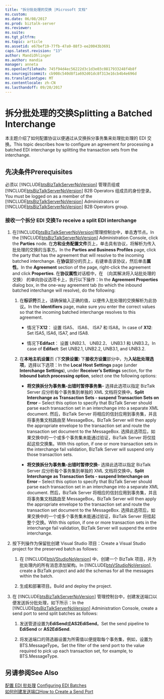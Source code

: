 ```yaml
---
title: "拆分批处理的交换 |Microsoft 文档"
ms.custom: 
ms.date: 06/08/2017
ms.prod: biztalk-server
ms.reviewer: 
ms.suite: 
ms.tgt_pltfrm: 
ms.topic: article
ms.assetid: e67bef19-77fb-47a9-88f3-ee20043b3691
caps.latest.revision: "13"
author: MandiOhlinger
ms.author: mandia
manager: anneta
ms.openlocfilehash: 745f94d4ec56222d3c1d3e03c0817933248f4b8f
ms.sourcegitcommit: cb908c540d8f1a692d01dc8f313e16cb4b4e696d
ms.translationtype: MT
ms.contentlocale: zh-CN
ms.lasthandoff: 09/20/2017
---
```

# <a name="splitting-a-batched-interchange"></a><span data-ttu-id="673dc-102">拆分批处理的交换</span><span class="sxs-lookup"><span data-stu-id="673dc-102">Splitting a Batched Interchange</span></span>
<span data-ttu-id="673dc-103">本主题介绍了如何配置协议以便通过从交换拆分事务集来处理批处理的 EDI 交换。</span><span class="sxs-lookup"><span data-stu-id="673dc-103">This topic describes how to configure an agreement for processing a batched EDI interchange by splitting the transaction sets from the interchange.</span></span>  
  
## <a name="prerequisites"></a><span data-ttu-id="673dc-104">先决条件</span><span class="sxs-lookup"><span data-stu-id="673dc-104">Prerequisites</span></span>  
 <span data-ttu-id="673dc-105">必须以 [!INCLUDE[btsBizTalkServerNoVersion](../includes/btsbiztalkservernoversion-md.md)] 管理员组或 [!INCLUDE[btsBizTalkServerNoVersion](../includes/btsbiztalkservernoversion-md.md)] B2B Operators 组成员的身份登录。</span><span class="sxs-lookup"><span data-stu-id="673dc-105">You must be logged on as a member of the [!INCLUDE[btsBizTalkServerNoVersion](../includes/btsbiztalkservernoversion-md.md)] Administrators or [!INCLUDE[btsBizTalkServerNoVersion](../includes/btsbiztalkservernoversion-md.md)] B2B Operators group.</span></span>  
  
### <a name="to-receive-a-split-edi-interchange"></a><span data-ttu-id="673dc-106">接收一个拆分 EDI 交换</span><span class="sxs-lookup"><span data-stu-id="673dc-106">To receive a split EDI interchange</span></span>  
  
1.  <span data-ttu-id="673dc-107">在[!INCLUDE[btsBizTalkServerNoVersion](../includes/btsbiztalkservernoversion-md.md)]管理控制台中，单击**方**节点。</span><span class="sxs-lookup"><span data-stu-id="673dc-107">In the [!INCLUDE[btsBizTalkServerNoVersion](../includes/btsbiztalkservernoversion-md.md)] Administration Console, click the **Parties** node.</span></span> <span data-ttu-id="673dc-108">在**方和业务配置文件**页上，单击具有协议，将解析为传入批处理的交换的当事方。</span><span class="sxs-lookup"><span data-stu-id="673dc-108">In the **Parties and Business Profiles** page, click the party that has the agreement that will resolve to the incoming batched interchange.</span></span> <span data-ttu-id="673dc-109">在**协议**部分的页上，右键单击该协议，然后单击**属性**。</span><span class="sxs-lookup"><span data-stu-id="673dc-109">In the **Agreement** section of the page, right-click the agreement and click **Properties**.</span></span> <span data-ttu-id="673dc-110">在**协议属性**对话框中，在 （向其解决将入站批处理的交换） 的单向协议选项卡上，执行以下操作：</span><span class="sxs-lookup"><span data-stu-id="673dc-110">In the **Agreement Properties** dialog box, in the one-way agreement tab (to which the inbound batched interchange will resolve), do the following:</span></span>  
  
    1.  <span data-ttu-id="673dc-111">在**标识符**页上，请确保输入正确的值，以便传入批处理的交换解析为此协议。</span><span class="sxs-lookup"><span data-stu-id="673dc-111">In the **Identifiers** page, make sure you enter the correct values so that the incoming batched interchange resolves to this agreement.</span></span>  
  
        -   <span data-ttu-id="673dc-112">情况下**X12**： 设置 ISA5、 ISA6、 ISA7 和 ISA8。</span><span class="sxs-lookup"><span data-stu-id="673dc-112">In case of **X12**: Set ISA5, ISA6, ISA7, and ISA8.</span></span>  
  
        -   <span data-ttu-id="673dc-113">情况下**Edifact**： 设置 UNB2.1、 UNB2.2、 UNB3.1 和 UNB3.2。</span><span class="sxs-lookup"><span data-stu-id="673dc-113">In case of **Edifact**: Set UNB2.1, UNB2.2, UNB3.1, and UNB3.2.</span></span>  
  
    2.  <span data-ttu-id="673dc-114">在**本地主机设置**页 (下**交换设置**) 下**接收方设置**部分中，为**入站批处理选项**，选择以下选项：</span><span class="sxs-lookup"><span data-stu-id="673dc-114">In the **Local Host Settings** page (under **Interchange Settings**), under **Receiver’s Settings** section, for the **Inbound batch processing option**, select one the following options:</span></span>  
  
        -   <span data-ttu-id="673dc-115">**将交换拆分为事务集-出错时暂停事务集**– 选择此选项以指定 BizTalk Server 应分析每个事务集到单独的 XML 文档将交换中。</span><span class="sxs-lookup"><span data-stu-id="673dc-115">**Split Interchange as Transaction Sets - suspend Transaction Sets on Error** – Select this option to specify that BizTalk Server should parse each transaction set in an interchange into a separate XML document.</span></span> <span data-ttu-id="673dc-116">然后，BizTalk Server 将相应的信封应用到事务集，并且将事务集文档路由至 MessageBox。</span><span class="sxs-lookup"><span data-stu-id="673dc-116">BizTalk Server will then apply the appropriate envelope to the transaction set and route the transaction set document to the MessageBox.</span></span> <span data-ttu-id="673dc-117">选择此选项后，如果交换中的一个或多个事务集未能通过验证，BizTalk Server 将仅挂起这些交换集。</span><span class="sxs-lookup"><span data-stu-id="673dc-117">With this option, if one or more transaction sets in the interchange fail validation, BizTalk Server will suspend only those transaction sets.</span></span>  
  
        -   <span data-ttu-id="673dc-118">**将交换拆分为事务集-出错时暂停交换**– 选择此选项以指定 BizTalk Server 应分析每个事务集到单独的 XML 文档将交换中。</span><span class="sxs-lookup"><span data-stu-id="673dc-118">**Split Interchange as Transaction Sets - suspend Interchange on Error** – Select this option to specify that BizTalk Server should parse each transaction set in an interchange into a separate XML document.</span></span> <span data-ttu-id="673dc-119">然后，BizTalk Server 将相应的信封应用到事务集，并且将事务集文档路由至 MessageBox。</span><span class="sxs-lookup"><span data-stu-id="673dc-119">BizTalk Server will then apply the appropriate envelope to the transaction set and route the transaction set document to the MessageBox.</span></span> <span data-ttu-id="673dc-120">选择此选项后，如果交换中的一个或多个事务集未能通过验证，BizTalk Server 将挂起整个交换。</span><span class="sxs-lookup"><span data-stu-id="673dc-120">With this option, if one or more transaction sets in the interchange fail validation, BizTalk Server will suspend the entire interchange.</span></span>  
  
2.  <span data-ttu-id="673dc-121">按下列操作为保留批创建 Visual Studio 项目：</span><span class="sxs-lookup"><span data-stu-id="673dc-121">Create a Visual Studio project for the preserved batch as follows:</span></span>  
  
    1.  <span data-ttu-id="673dc-122">在 [!INCLUDE[btsVStudioNoVersion](../includes/btsvstudionoversion-md.md)] 中，创建一个 BizTalk 项目，并为批处理内的所有消息添加架构。</span><span class="sxs-lookup"><span data-stu-id="673dc-122">In [!INCLUDE[btsVStudioNoVersion](../includes/btsvstudionoversion-md.md)], create a BizTalk project and add the schemas for all the messages within the batch.</span></span>  
  
    2.  <span data-ttu-id="673dc-123">生成和部署项目。</span><span class="sxs-lookup"><span data-stu-id="673dc-123">Build and deploy the project.</span></span>  
  
3.  <span data-ttu-id="673dc-124">在 [!INCLUDE[btsBizTalkServerNoVersion](../includes/btsbiztalkservernoversion-md.md)] 管理控制台中，创建发送端口以便发送拆分批处理，如下所示：</span><span class="sxs-lookup"><span data-stu-id="673dc-124">In the [!INCLUDE[btsBizTalkServerNoVersion](../includes/btsbiztalkservernoversion-md.md)] Administration Console, create a send port to send split batches as follows:</span></span>  
  
    1.  <span data-ttu-id="673dc-125">发送管道设置为**EdiSend**或**AS2EdiSend**。</span><span class="sxs-lookup"><span data-stu-id="673dc-125">Set the send pipeline to **EdiSend** or **AS2EdiSend**.</span></span>  
  
    2.  <span data-ttu-id="673dc-126">将发送端口的筛选器设置为所需值以便提取每个事务集，例如，设置为 BTS.MessageType。</span><span class="sxs-lookup"><span data-stu-id="673dc-126">Set the filter of the send port to the value required to pick up each transaction set, for example, to BTS.MessageType.</span></span>  
  
## <a name="see-also"></a><span data-ttu-id="673dc-127">另请参阅</span><span class="sxs-lookup"><span data-stu-id="673dc-127">See Also</span></span>  
 <span data-ttu-id="673dc-128">[配置 EDI 批处理](../core/configuring-edi-batches.md) </span><span class="sxs-lookup"><span data-stu-id="673dc-128">[Configuring EDI Batches](../core/configuring-edi-batches.md) </span></span>  
 [<span data-ttu-id="673dc-129">如何创建发送端口</span><span class="sxs-lookup"><span data-stu-id="673dc-129">How to Create a Send Port</span></span>](../core/how-to-create-a-send-port2.md)